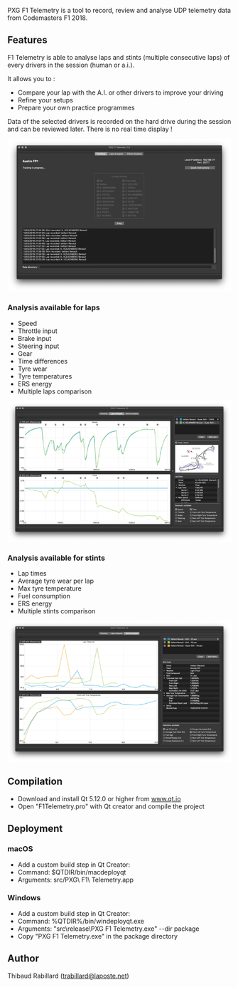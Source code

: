 
PXG F1 Telemetry is a tool to record, review and analyse UDP telemetry data from Codemasters F1 2018.

## Features

F1 Telemetry is able to analyse laps and stints (multiple consecutive laps) of every drivers in the session (human or a.i.).

It allows you to :

- Compare your lap with the A.I. or other drivers to improve your driving
- Refine your setups
- Prepare your own practice programmes 

Data of the selected drivers is recorded on the hard drive during the session and can be reviewed later. There is no real time display !

![Tracked drivers sélection](Screenshots/tracking.png)

### Analysis available for laps

- Speed
- Throttle input
- Brake input
- Steering input
- Gear
- Time differences
- Tyre wear
- Tyre temperatures
- ERS energy
- Multiple laps comparison

![Comparaison of laps](Screenshots/Laps.png)

### Analysis available for stints

- Lap times
- Average tyre wear per lap
- Max tyre temperature
- Fuel consumption
- ERS energy
- Multiple stints comparison

![Comparaison of stints](Screenshots/Stints.png)


## Compilation

- Download and install Qt 5.12.0 or higher from www.qt.io
- Open "F1Telemetry.pro" with Qt creator and compile the project


## Deployment

### macOS
- Add a custom build step in Qt Creator:
 - Command: $QTDIR/bin/macdeployqt
 - Arguments: src/PXG\ F1\ Telemetry.app 
  
### Windows
- Add a custom build step in Qt Creator:
 - Command: %QTDIR%/bin/windeployqt.exe
 - Arguments: "src\release\PXG F1 Telemetry.exe" --dir package
- Copy "PXG F1 Telemetry.exe" in the package directory

## Author
Thibaud Rabillard (trabillard@laposte.net)
